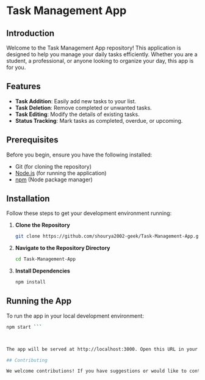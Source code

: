 # Task Management App

## Introduction

Welcome to the Task Management App repository! This application is designed to help you manage your daily tasks efficiently. Whether you are a student, a professional, or anyone looking to organize your day, this app is for you.

## Features

- **Task Addition**: Easily add new tasks to your list.
- **Task Deletion**: Remove completed or unwanted tasks.
- **Task Editing**: Modify the details of existing tasks.
- **Status Tracking**: Mark tasks as completed, overdue, or upcoming.

## Prerequisites

Before you begin, ensure you have the following installed:
- Git (for cloning the repository)
- [Node.js](https://nodejs.org/en/) (for running the application)
- [npm](https://www.npmjs.com/) (Node package manager)

## Installation

Follow these steps to get your development environment running:

1. **Clone the Repository**
   
   ```bash
   git clone https://github.com/shourya2002-geek/Task-Management-App.git

2. **Navigate to the Repository Directory**
   
   ```bash
   cd Task-Management-App

3. **Install Dependencies**
   
    ```bash
   npm install

## Running the App

To run the app in your local development environment:

```bash
npm start ```

   

The app will be served at http://localhost:3000. Open this URL in your browser to start using the Task Management App.

## Contributing

We welcome contributions! If you have suggestions or would like to contribute to the project, please feel free to make a pull request or open an issue.

  
